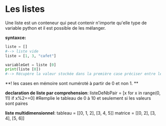 # Les listes
Une liste est un conteneur qui peut contenir n'importe qu'elle type de variable python et il est possible de les mélanger.

**syntaxce:**
```python
liste = []
#--> liste vide
liste = [1, 3, "cafet"]
``` 

```python
variableGet = liste [0]
print(liste [0])
#--> Récupère la valeur stockée dans la première case préciser entre les crochets
``` 

**! les cases en mémoire sont numéroté à partir de 0 et non 1. **


**declaration de liste  par comprehension**:
listeDeNbPair = [x for x in range(0, 11) if x%2==0] #Remplie le tableau de 0 à 10 et seulement si les valeurs sont paires


**liste multidimensionnel**:
tableau = [[0, 1, 2], [3, 4, 5]]
matrice = [[0, 2], [3, 4], [5, 6]]